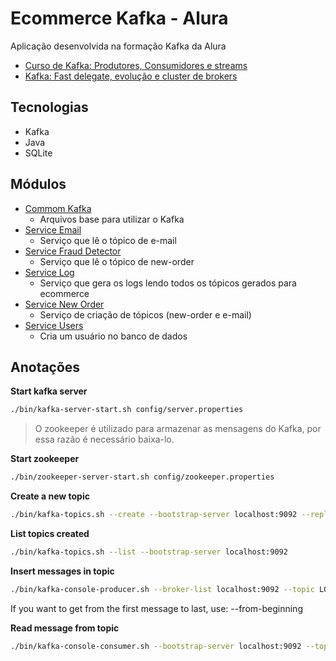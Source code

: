 # Ecommerce Kafka - Alura

Aplicação desenvolvida na formação Kafka da Alura

- [Curso de Kafka: Produtores, Consumidores e streams](https://cursos.alura.com.br/course/kafka-introducao-a-streams-em-microservicos)
- [Kafka: Fast delegate, evolução e cluster de brokers](https://cursos.alura.com.br/course/kafka-cluster-de-microservicos)

## Tecnologias

- Kafka
- Java
- SQLite

## Módulos

- [Commom Kafka](./commom-kafka)
    - Arquivos base para utilizar o Kafka
- [Service Email](./service-email)
    - Serviço que lê o tópico de e-mail
- [Service Fraud Detector](./service-fraud-detector)
    - Serviço que lê o tópico de new-order
- [Service Log](./service-log)
    - Serviço que gera os logs lendo todos os tópicos gerados para ecommerce
- [Service New Order](./service-new-order)
    - Serviço de criação de tópicos (new-order e e-mail)
- [Service Users](./service-users)
    - Cria um usuário no banco de dados

## Anotações

**Start kafka server**

```bash
./bin/kafka-server-start.sh config/server.properties
```

> O zookeeper é utilizado para armazenar as mensagens do Kafka, por essa razão é necessário baixa-lo.

**Start zookeeper**

```bash
./bin/zookeeper-server-start.sh config/zookeeper.properties
```

**Create a new topic**

```bash
./bin/kafka-topics.sh --create --bootstrap-server localhost:9092 --replication-factor 1 --partitions 1 --topic LOJA_NOVOPEDIDO
```

**List topics created**

```bash
./bin/kafka-topics.sh --list --bootstrap-server localhost:9092
```

**Insert messages in topic**

```bash
./bin/kafka-console-producer.sh --broker-list localhost:9092 --topic LOJA_NOVOPEDIDO
```

If you want to get from the first message to last, use: --from-beginning

**Read message from topic**

```bash
./bin/kafka-console-consumer.sh --bootstrap-server localhost:9092 --topic ECOMMERCE_NEW_ORDER --from-beginning
```